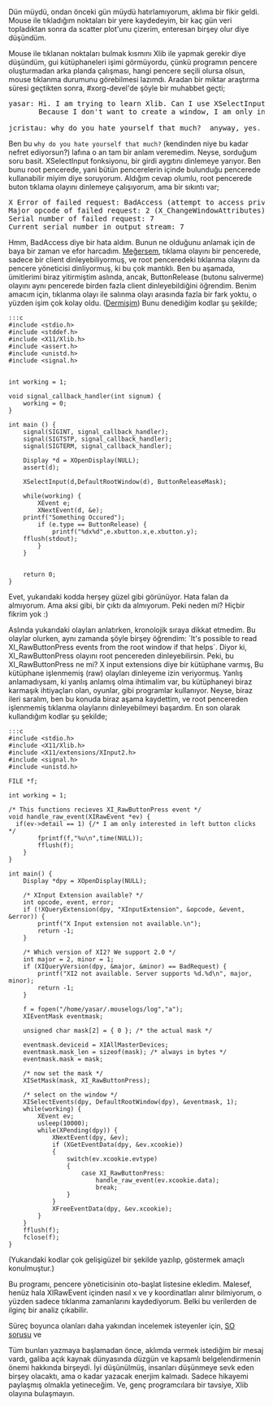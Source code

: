 <!--
.. date: 2013-01-30 00:01:27
.. title: Xlib, ne kadar zor olabilir ki?
.. slug: xlib-ne-kadar-zor-olabilir-ki
.. description: Xlib kütüphaneleri'ni mi kullanmak istiyorsun? Manyak mısın? Ben ettim, siz etmeyin, Xlib kütüphanelerine bulaşmayın.
-->


Dün müydü, ondan önceki gün müydü hatırlamıyorum, aklıma bir fikir
geldi. Mouse ile tıkladığım noktaları bir yere kaydedeyim, bir kaç gün
veri topladıktan sonra da scatter plot'unu çizerim, enteresan birşey
olur diye düşündüm.

Mouse ile tıklanan noktaları bulmak kısmını Xlib ile yapmak gerekir diye
düşündüm, gui kütüphaneleri işimi görmüyordu, çünkü programın pencere
oluşturmadan arka planda çalışması, hangi pencere seçili olursa olsun,
mouse tıklanma durumunu görebilmesi lazımdı. Aradan bir miktar araştırma
süresi geçtikten sonra, \#xorg-devel'de şöyle bir muhabbet geçti; <!-- TEASER_END -->

<pre>yasar: Hi. I am trying to learn Xlib. Can I use XSelectInput on root window?
       Because I don't want to create a window, I am only interested in Mouse Events.

jcristau: why do you hate yourself that much?  anyway, yes.
</pre>

Ben bu `why do you hate yourself that much?` (kendinden niye bu kadar
nefret ediyorsun?) lafına o an tam bir anlam veremedim. Neyse, sorduğum
soru basit. XSelectInput fonksiyonu, bir girdi aygıtını dinlemeye
yarıyor. Ben bunu root pencerede, yani bütün pencerelerin içinde
bulunduğu pencerede kullanabilir miyim diye soruyorum. Aldığım cevap
olumlu, root pencerede buton tıklama olayını dinlemeye çalışıyorum, ama
bir sıkıntı var;

<pre>X Error of failed request: BadAccess (attempt to access private resource denied)
Major opcode of failed request: 2 (X_ChangeWindowAttributes)
Serial number of failed request: 7
Current serial number in output stream: 7
</pre>

Hmm, BadAccess diye bir hata aldım. Bunun ne olduğunu anlamak için de
baya bir zaman ve efor harcadım. [Meğersem][], tıklama olayını bir
pencerede, sadece bir client dinleyebiliyormuş, ve root penceredeki
tıklanma olayını da pencere yöneticisi dinliyormuş, ki bu çok mantıklı.
Ben bu aşamada, ümitlerimi biraz yitirmiştim aslında, ancak,
ButtonRelease (butonu salıverme) olayını aynı pencerede birden fazla
client dinleyebildiğini öğrendim. Benim amacım için, tıklanma olayı ile
salınma olayı arasında fazla bir fark yoktu, o yüzden işim çok kolay
oldu. ([Dermişim][]) Bunu denediğim kodlar şu şekilde;

	:::c
	#include <stdio.h>
	#include <stddef.h>
	#include <X11/Xlib.h>
	#include <assert.h>
	#include <unistd.h>
	#include <signal.h>


	int working = 1;

	void signal_callback_handler(int signum) {
		working = 0;
	}

	int main () {
		signal(SIGINT, signal_callback_handler);
		signal(SIGTSTP, signal_callback_handler);
		signal(SIGTERM, signal_callback_handler);

		Display *d = XOpenDisplay(NULL);
		assert(d);

		XSelectInput(d,DefaultRootWindow(d), ButtonReleaseMask);

		while(working) {
			XEvent e;
			XNextEvent(d, &e);
		printf("Something Occured");
			if (e.type == ButtonRelease) {
				printf("%dx%d",e.xbutton.x,e.xbutton.y);
		fflush(stdout);
			}
		}


		return 0;
	}

Evet, yukarıdaki kodda herşey güzel gibi görünüyor. Hata falan da
almıyorum. Ama aksi gibi, bir çıktı da almıyorum. Peki neden mi? Hiçbir
fikrim yok :)

Aslında yukarıdaki olayları anlatırken, kronolojik sıraya dikkat
etmedim. Bu olaylar olurken, aynı zamanda şöyle birşey öğrendim: \`It's
possible to read XI\_RawButtonPress events from the root window if that
helps\`. Diyor ki, XI\_RawButtonPress olayını root pencereden
dinleyebilirsin. Peki, bu XI\_RawButtonPress ne mi? X input extensions
diye bir kütüphane varmış, Bu kütüphane işlenmemiş (raw) olayları
dinleyeme izin veriyormuş. Yanlış anlamadıysam, ki yanlış anlamış olma
ihtimalim var, bu kütüphaneyi biraz karmaşık ihtiyaçları olan, oyunlar,
gibi programlar kullanıyor. Neyse, biraz ileri saralım, ben bu konuda
biraz aşama kaydettim, ve root pencereden işlenmemiş tıklanma olaylarını
dinleyebilmeyi başardım. En son olarak kullandığım kodlar şu şekilde;

	:::c
	#include <stdio.h>
	#include <X11/Xlib.h>
	#include <X11/extensions/XInput2.h>
	#include <signal.h>
	#include <unistd.h>

	FILE *f;

	int working = 1;

	/* This functions recieves XI_RawButtonPress event */
	void handle_raw_event(XIRawEvent *ev) {
	  if(ev->detail == 1) {/* I am only interested in left button clicks */
			fprintf(f,"%u\n",time(NULL));
			fflush(f);
		}
	}

	int main() {
		Display *dpy = XOpenDisplay(NULL);

		/* XInput Extension available? */
		int opcode, event, error;
		if (!XQueryExtension(dpy, "XInputExtension", &opcode, &event, &error)) {
			printf("X Input extension not available.\n");
			return -1;
		}

		/* Which version of XI2? We support 2.0 */
		int major = 2, minor = 1;
		if (XIQueryVersion(dpy, &major, &minor) == BadRequest) {
			printf("XI2 not available. Server supports %d.%d\n", major, minor);
			return -1;
		}

		f = fopen("/home/yasar/.mouselogs/log","a");
		XIEventMask eventmask;

		unsigned char mask[2] = { 0 }; /* the actual mask */

		eventmask.deviceid = XIAllMasterDevices;
		eventmask.mask_len = sizeof(mask); /* always in bytes */
		eventmask.mask = mask;

		/* now set the mask */
		XISetMask(mask, XI_RawButtonPress);

		/* select on the window */
		XISelectEvents(dpy, DefaultRootWindow(dpy), &eventmask, 1);
		while(working) {
			XEvent ev;
			usleep(10000);
			while(XPending(dpy)) {
				XNextEvent(dpy, &ev);
				if (XGetEventData(dpy, &ev.xcookie))
				{
					switch(ev.xcookie.evtype)
					{
						case XI_RawButtonPress:
							handle_raw_event(ev.xcookie.data);
							break;
					}
				}
				XFreeEventData(dpy, &ev.xcookie);
			}
		}
		fflush(f);
		fclose(f);
	}

(Yukarıdaki kodlar çok gelişigüzel bir şekilde yazılıp, göstermek
amaçlı konulmuştur.)

Bu programı, pencere yöneticisinin oto-başlat listesine ekledim.
Malesef, henüz hala XIRawEvent içinden nasıl x ve y koordinatları alınır
bilmiyorum, o yüzden sadece tıklanma zamanlarını kaydediyorum. Belki bu
verilerden de ilginç bir analiz çıkabilir.

Süreç boyunca olanları daha yakından incelemek isteyenler için, [SO
sorusu][] ve 

Tüm bunları yazmaya başlamadan önce, aklımda vermek istediğim bir mesaj
vardı, galiba açık kaynak dünyasında düzgün ve kapsamlı belgelendirmenin
önemi hakkında birşeydi. İyi düşünülmüş, insanları düşünmeye sevk eden
birşey olacaktı, ama o kadar yazacak enerjim kalmadı. Sadece hikayemi
paylaşmış olmakla yetineceğim. Ve, genç programcılara bir tavsiye, Xlib
olayına bulaşmayın.

  [Meğersem]: http://www.eksisozluk.com/show.asp?t=me%C4%9Fersem
  [Dermişim]: http://www.eksisozluk.com/show.asp?t=dermi%C5%9Fim
  [SO sorusu]: http://stackoverflow.com/q/14561267/886669